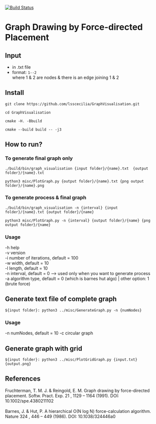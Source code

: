 [![Build Status](https://travis-ci.com/lsscecilia/GraphVisualisation.svg?branch=main)](https://travis-ci.com/lsscecilia/GraphVisualisation)

# Graph  Drawing  by  Force-directed  Placement

## Input
- in .txt file 
- format: 
`1--2` <br/>
where 1 & 2 are nodes & there is an edge joining 1 & 2 

## Install 
`git clone https://github.com/lsscecilia/GraphVisualisation.git`

`cd GraphVisualisation`

`cmake -H. -Bbuild `

`cmake --build build -- -j3`

## How to run? 

### To generate final graph only 

`./build/bin/graph_visualisation {input folder}/{name}.txt  {output folder}/{name}.txt`

`python3 misc/PlotGraph.py {output folder}/{name}.txt {png output folder}/{name}.png`

### To generate process & final graph 

`./build/bin/graph_visualisation -n {interval} {input folder}/{name}.txt {output folder}/{name}`

`python3 misc/PlotGraph.py -n {interval} {output folder}/{name} {png output folder}/{name}`

### Usage 

-h help <br/>
-v version <br/>
-i number of iterations, default = 100 <br/>
-w width, default = 10 <br/>
-l length, default = 10 <br/>
-n interval, default = 0 --> used only when you want to generate process <br/>
-a algorithm type, default = 0 (which is barnes hut algo) | other option: 1 (brute force)


## Generate text file of complete graph

`${input folder}: python3 ../misc/GenerateGraph.py -n {numNodes}`

### Usage
-n numNodes, default = 10 
-c circular graph

## Generate graph with grid

`${input folder}: python3 ../misc/PlotGridGraph.py {input.txt} {output.png}`

## References
Fruchterman, T. M. J. & Reingold, E. M. Graph drawing by force-directed placement. Softw. Pract. Exp. 21 , 1129 – 1164 (1991). DOI: 10.1002/spe.4380211102 <br/>
<br/>
Barnes, J. & Hut, P. A hierarchical O(N log N) force-calculation algorithm. Nature 324 , 446 – 449 (1986). DOI: 10.1038/324446a0


